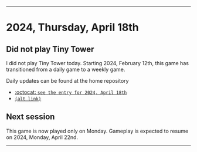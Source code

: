 
***

# 2024, Thursday, April 18th

## Did not play Tiny Tower

<!-- TODO: For each weekly entry, make sure the date is correct. The day of the week should be modified in 4 places !-->

I did not play Tiny Tower today. Starting 2024, February 12th, this game has transitioned from a daily game to a weekly game.

Daily updates can be found at the home repository

- [:octocat: `see the entry for 2024, April 18th`](https://github.com/seanpm2001/SeansLifeArchive_Images_TinyTower/tree/master/tiny%20tower/2024/04_April/18/) 
- [`(alt link)`](/tiny%20tower/2024/04_April/18/)

## Next session

This game is now played only on Monday. Gameplay is expected to resume on 2024, Monday, April 22nd.

***
